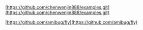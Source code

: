 [https://github.com/chenwenjin888/examples.git](https://github.com/chenwenjin888/examples.git)

[https://github.com/amibug/fly](https://github.com/amibug/fly)